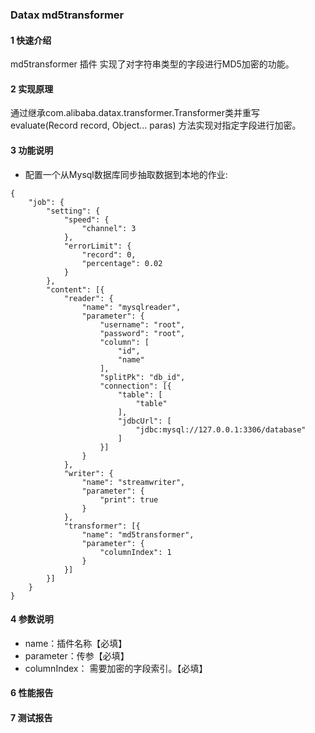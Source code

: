 ### Datax md5transformer
#### 1 快速介绍

md5transformer 插件 实现了对字符串类型的字段进行MD5加密的功能。
#### 2 实现原理

通过继承com.alibaba.datax.transformer.Transformer类并重写evaluate(Record record, Object... paras) 方法实现对指定字段进行加密。

#### 3 功能说明
* 配置一个从Mysql数据库同步抽取数据到本地的作业:

```
{
	"job": {
		"setting": {
			"speed": {
				"channel": 3
			},
			"errorLimit": {
				"record": 0,
				"percentage": 0.02
			}
		},
		"content": [{
			"reader": {
				"name": "mysqlreader",
				"parameter": {
					"username": "root",
					"password": "root",
					"column": [
						"id",
						"name"
					],
					"splitPk": "db_id",
					"connection": [{
						"table": [
							"table"
						],
						"jdbcUrl": [
							"jdbc:mysql://127.0.0.1:3306/database"
						]
					}]
				}
			},
			"writer": {
				"name": "streamwriter",
				"parameter": {
					"print": true
				}
			},
			"transformer": [{
				"name": "md5transformer",
				"parameter": {
					"columnIndex": 1
				}
			}]
		}]
	}
}
```
 
#### 4 参数说明

* name：插件名称【必填】
* parameter：传参【必填】
* columnIndex： 需要加密的字段索引。【必填】

#### 6 性能报告
#### 7 测试报告
